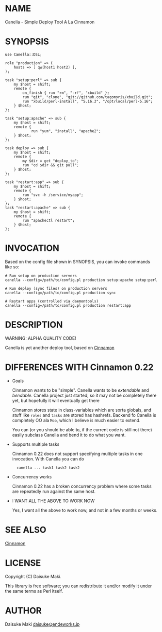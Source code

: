 # NAME

Canella - Simple Deploy Tool A La Cinnamon

# SYNOPSIS

    use Canella::DSL;

    role "production" => (
        hosts => [ qw(host1 host2) ],
    );

    task "setup:perl" => sub {
        my $host = shift;
        remote {
            on_finish { run "rm", "-rf", "xbuild" };
            run "git", "clone", "git://github.com/tagomoris/xbuild.git";
            run "xbuild/perl-install", "5.16.3", "/opt/local/perl-5.16";
        } $host;
    };

    task "setup:apache" => sub {
        my $host = shift;
        remote {
                run "yum", "install", "apache2";
        } $host;
    };

    task deploy => sub {
        my $host = shift;
        remote {
            my $dir = get "deploy_to";
            run "cd $dir && git pull";
        } $host;
    };

    task "restart:app" => sub {
        my $host = shift;
        remote {
            run "svc -h /service/myapp";
        } $host;
    };
    task "restart:apache" => sub {
        my $host = shift;
        remote {
            run "apachectl restart";
        } $host;
    };

# INVOCATION

Based on the config file shown in SYNOPSIS, you can invoke commands like so:

    # Run setup on production servers
    canella --config=/path/to/config.pl production setup:apache setup:perl

    # Run deploy (sync files) on production servers
    canella --config=/path/to/config.pl production sync

    # Restart apps (controlled via daemontools)
    canella --config=/path/to/config.pl production restart:app

# DESCRIPTION

WARNING: ALPHA QUALITY CODE!

Canella is yet another deploy tool, based on [Cinnamon](http://search.cpan.org/perldoc?Cinnamon)

# DIFFERENCES WITH Cinnamon 0.22

- Goals

    Cinnamon wants to be "simple". Canella wants to be _extendable_ and 
    _bendable_. Canella project just started, so it may not be completely there
    yet, but hopefully it will eventually get there

    Cinnamon stores state in class-variables which are sorta globals, and stuff
    like `roles` and `tasks` are stored has hashrefs. Backend fo Canella is 
    completely OO ala `Moo`, which I believe is much easier to extend.

    You can (or you should be able to, if the current code is still not there)
    easily subclass Canella and bend it to do what you want.

- Supports multiple tasks

    Cinnamon 0.22 does not support specifying multiple tasks in one invocation.
    With Canella you can do

        canella ... task1 task2 task2

- Concurrency works

    Cinnamon 0.22 has a broken concurrency problem where some tasks are
    repeatedly run against the same host.

- I WANT ALL THE ABOVE TO WORK NOW

    Yes, I want all the above to work now, and not in a few months or weeks.

# SEE ALSO

[Cinnamon](http://search.cpan.org/perldoc?Cinnamon)

# LICENSE

Copyright (C) Daisuke Maki.

This library is free software; you can redistribute it and/or modify
it under the same terms as Perl itself.

# AUTHOR

Daisuke Maki <daisuke@endeworks.jp>
